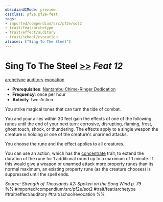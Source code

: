 ```yaml
---
obsidianUIMode: preview
cssclass: pf2e,pf2e-feat
tags:
- imported/compendium/src/pf2e/sot2
- trait/feat/archetype
- trait/effect/auditory
- trait/school/evocation
aliases: ["Sing To The Steel"]
---
```

# Sing To The Steel  [>>](chapter-9-playing-the-game.md#Actions "Two-Action") *Feat 12*  
[archetype](archetype.md)  [auditory](auditory.md)  [evocation](evocation.md)  

- **Prerequisites**: [Nantambu Chime-Ringer Dedication](nantambu-chime-ringer-dedication-sot2.md)
- **Frequency**: once per hour
- **Activity** Two-Action

You strike magical tones that can turn the tide of combat.

You and your allies within 30 feet gain the effects of one of the following runes until the end of your next turn: corrosive, disrupting, flaming, frost, ghost touch, shock, or thundering. The effects apply to a single weapon the creature is holding or one of the creature's unarmed attacks.

You choose the rune and the effect applies to all creatures.

You can use an action, which has the [concentrate](concentrate.md) trait, to extend the duration of the rune for 1 additional round up to a maximum of 1 minute. If this would give a weapon or unarmed attack more property runes than its normal maximum, an existing property rune (as the creature chooses) is suppressed until the spell ends.

*Source: Strength of Thousands #2: Spoken on the Song Wind p. 79*  
%% #imported/compendium/src/pf2e/sot2 #trait/feat/archetype #trait/effect/auditory #trait/school/evocation %%